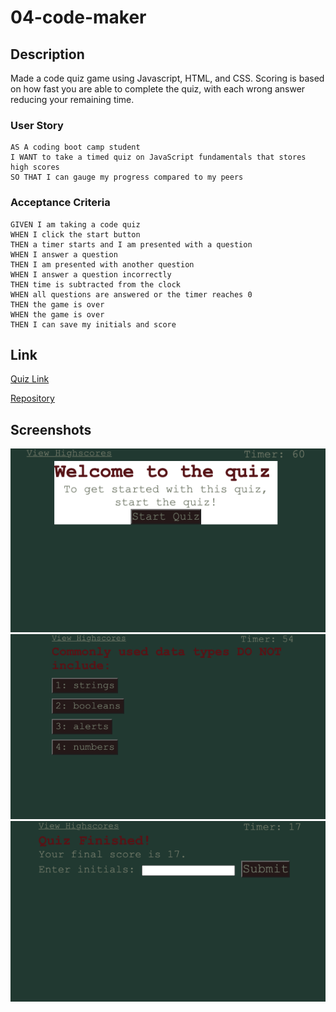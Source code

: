 # 04-code-maker



## Description
Made a code quiz game using Javascript, HTML, and CSS. Scoring is based on how fast you are able to complete the quiz, with each wrong answer reducing your remaining time.

### User Story

```
AS A coding boot camp student
I WANT to take a timed quiz on JavaScript fundamentals that stores high scores
SO THAT I can gauge my progress compared to my peers
```

### Acceptance Criteria

```
GIVEN I am taking a code quiz
WHEN I click the start button
THEN a timer starts and I am presented with a question
WHEN I answer a question
THEN I am presented with another question
WHEN I answer a question incorrectly
THEN time is subtracted from the clock
WHEN all questions are answered or the timer reaches 0
THEN the game is over
WHEN the game is over
THEN I can save my initials and score
```

## Link

[Quiz Link](https://01magdalenawild.github.io/04-code-maker/)

[Repository](https://github.com/01magdalenawild/04-code-maker)


## Screenshots
![Screenshot png](assets/images/start.png)
![Screenshot png](assets/images/choices.png)
![Screenshot png](assets/images/quizover.png)